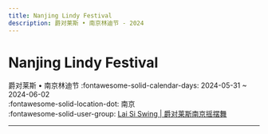 ```yaml
---
title: Nanjing Lindy Festival
description: 爵对莱斯 • 南京林迪节 - 2024
---
```


# Nanjing Lindy Festival 

爵对莱斯 • 南京林迪节
:fontawesome-solid-calendar-days: 2024-05-31 ~ 2024-06-02  
:fontawesome-solid-location-dot: 南京  
:fontawesome-solid-user-group: [Lai Si Swing | 爵对莱斯南京摇摆舞](https://swing.kids/zh_CN/lai-si-swing)  

---
